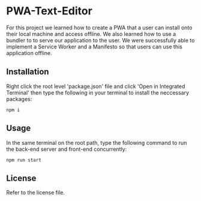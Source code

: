 # PWA-Text-Editor

For this project we learned how to create a PWA that a user can install onto their local machine and access offline. We also learned how to use a bundler to to serve our application to the user. We were successfully able to implement a Service Worker and a Manifesto so that users can use this application offline. 

## Installation

Right click the root level 'package.json' file and click 'Open in Integrated Terminal' then type the following in your terminal to install the neccessary packages:
```
npm i
```

## Usage 

In the same terminal on the root path, type the following command to run the back-end server and front-end concurrently: 
```
npm run start
```

## License

Refer to the license file.
